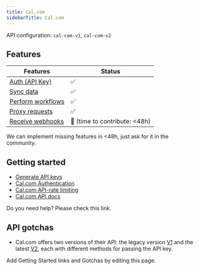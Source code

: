```yaml
---
title: Cal.com
sidebarTitle: Cal.com
---
```


API configuration: `cal-com-v1`, `cal-com-v2`

## Features

| Features | Status |
| - | - |
| [Auth (API Key)](/integrate/guides/authorize-an-api) | ✅ |
| [Sync data](/integrate/guides/sync-data-from-an-api) | ✅ |
| [Perform workflows](/integrate/guides/perform-workflows-with-an-api) | ✅ |
| [Proxy requests](/integrate/guides/proxy-requests-to-an-api) | ✅ |
| [Receive webhooks](/integrate/guides/receive-webhooks-from-an-api) | 🚫 (time to contribute: &lt;48h) |

We can implement missing features in &lt;48h, just ask for it in the community.

## Getting started

-   [Generate API keys](https://app.cal.com/settings/developer/api-keys)
-   [Cal.com Authentication](https://cal.com/docs/enterprise-features/api/authentication)
-   [Cal.com API-rate limiting](https://cal.com/docs/enterprise-features/api/rate-limits)
-   [Cal.com API docs](https://cal.com/docs/enterprise-features/api/api-reference)

Do you need help? Please check this link.

## API gotchas

- Cal.com offers two versions of their API: the legacy version [V1](https://cal.com/docs/enterprise-features/api/api-reference/v1) and the latest [V2](https://api.cal.com/v2/docs), each with different methods for passing the API key.

Add Getting Started links and Gotchas by editing this page.
